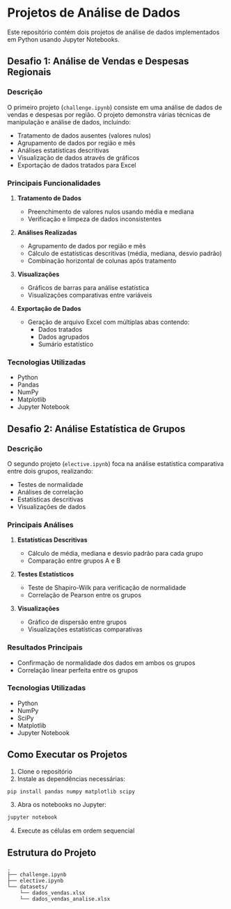 # Projetos de Análise de Dados

Este repositório contém dois projetos de análise de dados implementados em Python usando Jupyter Notebooks.

## Desafio 1: Análise de Vendas e Despesas Regionais

### Descrição

O primeiro projeto (`challenge.ipynb`) consiste em uma análise de dados de vendas e despesas por região. O projeto demonstra várias técnicas de manipulação e análise de dados, incluindo:

- Tratamento de dados ausentes (valores nulos)
- Agrupamento de dados por região e mês
- Análises estatísticas descritivas
- Visualização de dados através de gráficos
- Exportação de dados tratados para Excel

### Principais Funcionalidades

1. **Tratamento de Dados**

   - Preenchimento de valores nulos usando média e mediana
   - Verificação e limpeza de dados inconsistentes

2. **Análises Realizadas**

   - Agrupamento de dados por região e mês
   - Cálculo de estatísticas descritivas (média, mediana, desvio padrão)
   - Combinação horizontal de colunas após tratamento

3. **Visualizações**

   - Gráficos de barras para análise estatística
   - Visualizações comparativas entre variáveis

4. **Exportação de Dados**
   - Geração de arquivo Excel com múltiplas abas contendo:
     - Dados tratados
     - Dados agrupados
     - Sumário estatístico

### Tecnologias Utilizadas

- Python
- Pandas
- NumPy
- Matplotlib
- Jupyter Notebook

## Desafio 2: Análise Estatística de Grupos

### Descrição

O segundo projeto (`elective.ipynb`) foca na análise estatística comparativa entre dois grupos, realizando:

- Testes de normalidade
- Análises de correlação
- Estatísticas descritivas
- Visualizações de dados

### Principais Análises

1. **Estatísticas Descritivas**

   - Cálculo de média, mediana e desvio padrão para cada grupo
   - Comparação entre grupos A e B

2. **Testes Estatísticos**

   - Teste de Shapiro-Wilk para verificação de normalidade
   - Correlação de Pearson entre os grupos

3. **Visualizações**
   - Gráfico de dispersão entre grupos
   - Visualizações estatísticas comparativas

### Resultados Principais

- Confirmação de normalidade dos dados em ambos os grupos
- Correlação linear perfeita entre os grupos

### Tecnologias Utilizadas

- Python
- NumPy
- SciPy
- Matplotlib
- Jupyter Notebook

## Como Executar os Projetos

1. Clone o repositório
2. Instale as dependências necessárias:

```bash
pip install pandas numpy matplotlib scipy
```

3. Abra os notebooks no Jupyter:

```bash
jupyter notebook
```

4. Execute as células em ordem sequencial

## Estrutura do Projeto

```
.
├── challenge.ipynb
├── elective.ipynb
└── datasets/
    └── dados_vendas.xlsx
    └── dados_vendas_analise.xlsx
```


